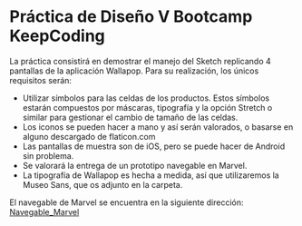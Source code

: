# Práctica de Diseño V Bootcamp KeepCoding

La práctica consistirá en demostrar el manejo del Sketch replicando 4 pantallas de la aplicación Wallapop. Para su realización, los únicos requisitos serán:
* Utilizar símbolos para las celdas de los productos. Estos símbolos estarán compuestos por máscaras, tipografía y la opción Stretch o similar para gestionar el cambio de tamaño de las celdas.* Los iconos se pueden hacer a mano y así serán valorados, o basarse en alguno descargado de flaticon.com* Las pantallas de muestra son de iOS, pero se puede hacer de Android sin problema.
* Se valorará la entrega de un prototipo navegable en Marvel.
* La tipografía de Wallapop es hecha a medida, así que utilizaremos la Museo Sans,que os adjunto en la carpeta.

El navegable de Marvel se encuentra en la siguiente dirección: [Navegable_Marvel](https://marvelapp.com/434ih41)